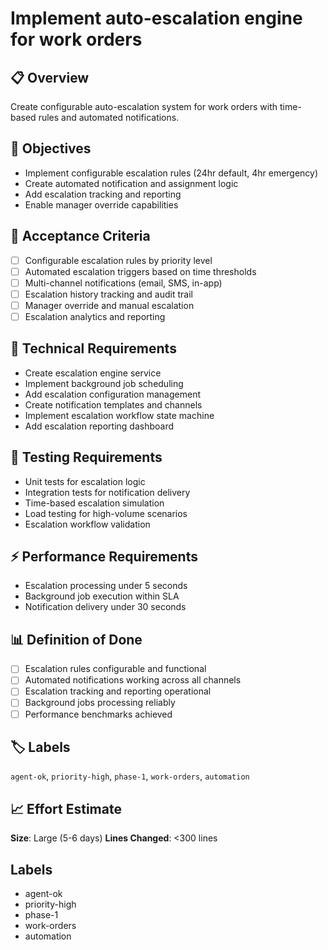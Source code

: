 # Implement auto-escalation engine for work orders

## 📋 Overview

Create configurable auto-escalation system for work orders with time-based rules
and automated notifications.

## 🎯 Objectives

- Implement configurable escalation rules (24hr default, 4hr emergency)
- Create automated notification and assignment logic
- Add escalation tracking and reporting
- Enable manager override capabilities

## 📝 Acceptance Criteria

- [ ] Configurable escalation rules by priority level
- [ ] Automated escalation triggers based on time thresholds
- [ ] Multi-channel notifications (email, SMS, in-app)
- [ ] Escalation history tracking and audit trail
- [ ] Manager override and manual escalation
- [ ] Escalation analytics and reporting

## 🔧 Technical Requirements

- Create escalation engine service
- Implement background job scheduling
- Add escalation configuration management
- Create notification templates and channels
- Implement escalation workflow state machine
- Add escalation reporting dashboard

## 🧪 Testing Requirements

- Unit tests for escalation logic
- Integration tests for notification delivery
- Time-based escalation simulation
- Load testing for high-volume scenarios
- Escalation workflow validation

## ⚡ Performance Requirements

- Escalation processing under 5 seconds
- Background job execution within SLA
- Notification delivery under 30 seconds

## 📊 Definition of Done

- [ ] Escalation rules configurable and functional
- [ ] Automated notifications working across all channels
- [ ] Escalation tracking and reporting operational
- [ ] Background jobs processing reliably
- [ ] Performance benchmarks achieved

## 🏷️ Labels

`agent-ok`, `priority-high`, `phase-1`, `work-orders`, `automation`

## 📈 Effort Estimate

**Size**: Large (5-6 days) **Lines Changed**: <300 lines

## Labels

- agent-ok
- priority-high
- phase-1
- work-orders
- automation
